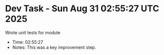 # Dev Task - Sun Aug 31 02:55:27 UTC 2025
Wrote unit tests for module
- Time: 02:55:27
- Notes: This was a key improvement step.
